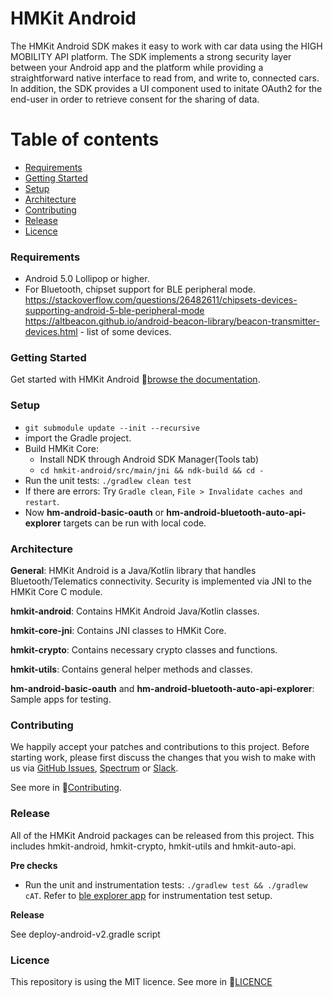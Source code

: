 # HMKit Android

The HMKit Android SDK makes it easy to work with car data using the HIGH MOBILITY API platform. The SDK implements a strong security layer between your Android app and the platform while providing a straightforward native interface to read from, and write to, connected cars.
In addition, the SDK provides a UI component used to initate OAuth2 for the end-user in order to retrieve consent for the sharing of data.

# Table of contents

* [Requirements](#requirements)
* [Getting Started](#getting-started)
* [Setup](#setup)
* [Architecture](#architecture)
* [Contributing](#contributing)
* [Release](#release)
* [Licence](#Licence)

### Requirements

* Android 5.0 Lollipop or higher. 
* For Bluetooth, chipset support for BLE peripheral mode. https://stackoverflow.com/questions/26482611/chipsets-devices-supporting-android-5-ble-peripheral-mode https://altbeacon.github.io/android-beacon-library/beacon-transmitter-devices.html - list of some devices. 

### Getting Started

Get started with HMKit Android 📘[browse the documentation](https://high-mobility.com/learn/tutorials/sdk/android/).

### Setup

* `git submodule update --init --recursive`
* import the Gradle project.
* Build HMKit Core:  
  * Install NDK through Android SDK Manager(Tools tab)
  * `cd hmkit-android/src/main/jni && ndk-build && cd -`
* Run the unit tests: `./gradlew clean test`
* If there are errors: Try `Gradle clean`, `File > Invalidate caches and restart`.
* Now **hm-android-basic-oauth** or **hm-android-bluetooth-auto-api-explorer** targets can be run with local code.

### Architecture

**General**: HMKit Android is a Java/Kotlin library that handles Bluetooth/Telematics connectivity. Security is implemented via JNI to the HMKit Core C module.

**hmkit-android**: Contains HMKit Android Java/Kotlin classes.

**hmkit-core-jni**: Contains JNI classes to HMKit Core.

**hmkit-crypto**: Contains necessary crypto classes and functions.

**hmkit-utils**: Contains general helper methods and classes.

**hm-android-basic-oauth** and **hm-android-bluetooth-auto-api-explorer**: Sample apps for testing.

### Contributing
We happily accept your patches and contributions to this project. Before starting work, please first discuss the changes that you wish to make with us via [GitHub Issues](https://github.com/highmobility/hmkit-android/issues), [Spectrum](https://spectrum.chat/high-mobility/) or [Slack](https://slack.high-mobility.com/).

See more in 📘[Contributing](CONTRIBUTE.md).

### Release

All of the HMKit Android packages can be released from this project. This includes hmkit-android, hmkit-crypto, hmkit-utils and hmkit-auto-api.

**Pre checks**

* Run the unit and instrumentation tests: `./gradlew test && ./gradlew cAT`. Refer to [ble explorer app](https://github.com/highmobility/hm-android-bluetooth-auto-api-explorer)
for instrumentation test setup.

**Release**

See deploy-android-v2.gradle script

### Licence
This repository is using the MIT licence. See more in 📘[LICENCE](LICENCE.md)